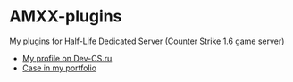 # AMXX-plugins
My plugins for Half-Life Dedicated Server (Counter Strike 1.6 game server)

* [My profile on Dev-CS.ru](https://dev-cs.ru/members/7458/#resources)
* [Case in my portfolio](https://zakandaiev.pp.ua/portfolio/amxx-plugins)
